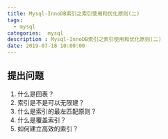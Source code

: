```yaml
---
title: Mysql-InnoDB索引之索引使用和优化原则(二)
tags:
  - mysql
categories:  mysql
description : Mysql-InnoDB索引之索引使用和优化原则(二)
date: 2019-07-18 10:00:00
---
```


## 提出问题
1. 什么是回表？
2. 索引是不是可以无限建？
3. 什么是索引的最左匹配原则？
4. 什么是覆盖索引？
5. 如何建立高效的索引？

